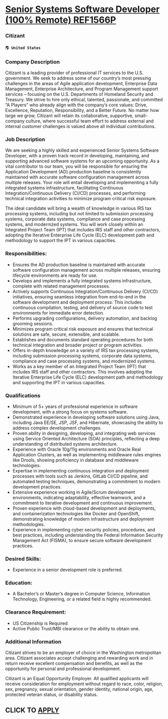 # [Senior Systems Software Developer (100% Remote) REF1566P](https://www.remotewlb.com/apply/senior-systems-software-developer-100-remote-ref1566p)  
### Citizant  
#### `🌎 United States`  

### Company Description

Citizant is a leading provider of professional IT services to the U.S. government. We seek to address some of our country’s most pressing challenges in the areas of Agile application development, Enterprise Data Management, Enterprise Architecture, and Program Management support services – focusing on the U.S. Departments of Homeland Security and Treasury. We strive to hire only ethical, talented, passionate, and committed “A Players” who already align with the company’s core values: Drive, Excellence, Reputation, Responsibility, and a Better Future. No matter how large we grow, Citizant will retain its collaborative, supportive, small-company culture, where successful team effort to address external and internal customer challenges is valued above all individual contributions.

### Job Description

We are seeking a highly skilled and experienced Senior Systems Software Developer, with a proven track record in developing, maintaining, and supporting advanced software systems for an upcoming opportunity. As a vital contributor to our team, you will be responsible for ensuring the Application Development (AD) production baseline is consistently maintained with accurate software configuration management across multiple releases. Your role will entail developing and implementing a fully integrated systems infrastructure, facilitating Continuous Integration/Continuous Delivery (CI/CD) processes, and performing technical integration activities to minimize program critical risk exposure.

The ideal candidate will bring a wealth of knowledge in various IRS tax processing systems, including but not limited to submission processing systems, corporate data systems, compliance and case processing systems, and modernized systems. You will work closely within an Integrated Project Team (IPT) that includes IRS staff and other contractors, adopting the Iterative Enterprise Life Cycle (ELC) development path and methodology to support the IPT in various capacities.

### Responsibilities:

  * Ensures the AD production baseline is maintained with accurate software configuration management across multiple releases, ensuring lifecycle environments are ready for use.
  * Develops and implements a fully integrated systems infrastructure, complete with related management processes.
  * Actively supports Continuous Integration/Continuous Delivery (CI/CD) initiatives, ensuring seamless integration from end-to-end in the software development and deployment process. This includes continuous compilation, testing, and delivery of source code to test environments for immediate error detection.
  * Performs upgrading configurations, delivery automation, and backlog grooming sessions.
  * Minimizes program critical risk exposure and ensures that technical solutions are safe, secure, extensible, and scalable.
  * Establishes and documents standard operating procedures for both technical integration and broader project or program activities.
  * Offers in-depth knowledge on a variety of IRS tax processing systems, including submission processing systems, corporate data systems, compliance and case processing systems, and modernized systems.
  * Works as a key member of an Integrated Project Team (IPT) that includes IRS staff and other contractors. This involves adopting the Iterative Enterprise Life Cycle (ELC) development path and methodology and supporting the IPT in various capacities.

### Qualifications

  * Minimum of 5+ years of professional experience in software development, with a strong focus on systems software.
  * Demonstrated experience in developing software solutions using Java, including Java EE/SE, JSP, JSF, and Hibernate, showcasing the ability to address complex development challenges.
  * Proven ability in designing, developing, and integrating web services using Service Oriented Architecture (SOA) principles, reflecting a deep understanding of distributed systems architecture.
  * Experience with Oracle 10g/11g environments and Oracle Real Application Clusters, as well as implementing middleware rules engines like Drools, showing proficiency in database and middleware technologies.
  * Expertise in implementing continuous integration and deployment processes with tools such as Jenkins, GitLab CI/CD pipeline, and automated testing techniques, demonstrating a commitment to modern development practices.
  * Extensive experience working in Agile/Scrum development environments, indicating adaptability, effective teamwork, and a commitment to iterative development and continuous improvement.
  * Proven experience with cloud-based development and deployments, and containerization technologies like Docker and OpenShift, demonstrating knowledge of modern infrastructure and deployment methodologies.
  * Experience in implementing cyber security policies, procedures, and best practices, including understanding the Federal Information Security Management Act (FISMA), to ensure secure software development practices.

### Desired Skills:

  * Experience in a senior development role is preferred.

### Education:

  * A Bachelor’s or Master’s degree in Computer Science, Information Technology, Engineering, or a related field is highly recommended.

### Clearance Requirement:

  * US Citizenship is Required
  * Active Public Trust/MBI clearance or the ability to obtain one.

### Additional Information

Citizant strives to be an employer of choice in the Washington metropolitan area. Citizant associates accept challenging and rewarding work and in return receive excellent compensation and benefits, as well as the opportunity for personal and professional development.  
  
Citizant is an Equal Opportunity Employer. All qualified applicants will receive consideration for employment without regard to race, color, religion, sex, pregnancy, sexual orientation, gender identity, national origin, age, protected veteran status, or disability status.

  
## CLICK TO [APPLY](https://www.remotewlb.com/apply/senior-systems-software-developer-100-remote-ref1566p)

